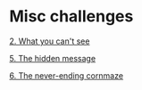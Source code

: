 # Misc challenges


[2. What you can't see](./2.%20What%20you%20can't%20see)


[5. The hidden message](./5.%20The%20hidden%20message)
<!-- - [1. Not gonna get me](./1.%20Not%20gonna%20get%20me) -->

[6. The never-ending cornmaze](./6.%20The%20never-ending%20corn%20maze)
